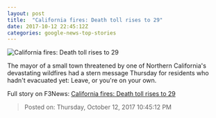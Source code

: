 ```yaml
---
layout: post
title:  "California fires: Death toll rises to 29"
date: 2017-10-12 22:45:12Z
categories: google-news-top-stories
---
```


![California fires: Death toll rises to 29](http://i2.cdn.cnn.com/cnnnext/dam/assets/171010182207-21-california-wildfires-1010-super-tease.jpg)

The mayor of a small town threatened by one of Northern California's devastating wildfires had a stern message Thursday for residents who hadn't evacuated yet: Leave, or you're on your own.


Full story on F3News: [California fires: Death toll rises to 29](http://www.f3nws.com/n/3XjCVG)

> Posted on: Thursday, October 12, 2017 10:45:12 PM
